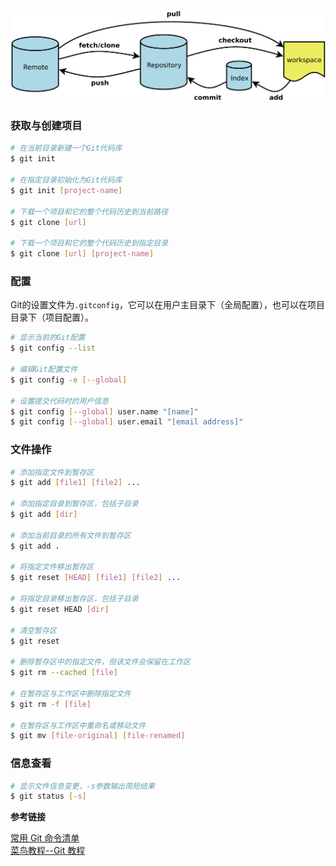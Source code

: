 ![](git常用命令/1.png)

### 获取与创建项目

```bash
# 在当前目录新建一个Git代码库
$ git init

# 在指定目录初始化为Git代码库
$ git init [project-name]

# 下载一个项目和它的整个代码历史到当前路径
$ git clone [url]

# 下载一个项目和它的整个代码历史到指定目录
$ git clone [url] [project-name]
```

### 配置

Git的设置文件为`.gitconfig`，它可以在用户主目录下（全局配置），也可以在项目目录下（项目配置）。

```bash
# 显示当前的Git配置
$ git config --list

# 编辑Git配置文件
$ git config -e [--global]

# 设置提交代码时的用户信息
$ git config [--global] user.name "[name]"
$ git config [--global] user.email "[email address]"
```

### 文件操作

```bash
# 添加指定文件到暂存区
$ git add [file1] [file2] ...

# 添加指定目录到暂存区，包括子目录
$ git add [dir]

# 添加当前目录的所有文件到暂存区
$ git add .

# 将指定文件移出暂存区
$ git reset [HEAD] [file1] [file2] ...

# 将指定目录移出暂存区，包括子目录
$ git reset HEAD [dir]

# 清空暂存区
$ git reset

# 删除暂存区中的指定文件，但该文件会保留在工作区
$ git rm --cached [file]

# 在暂存区与工作区中删除指定文件
$ git rm -f [file]

# 在暂存区与工作区中重命名或移动文件
$ git mv [file-original] [file-renamed]
```

### 信息查看

```bash
# 显示文件信息变更，-s参数输出简短结果
$ git status [-s]
```

**参考链接**

[常用 Git 命令清单](http://www.ruanyifeng.com/blog/2015/12/git-cheat-sheet.html)</br>
[菜鸟教程--Git 教程](http://www.runoob.com/git/git-basic-operations.html)
